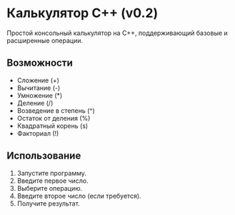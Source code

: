 # Калькулятор C++ (v0.2)

Простой консольный калькулятор на C++, поддерживающий базовые и расширенные операции.

## Возможности
- Сложение (+)
- Вычитание (-)
- Умножение (*)
- Деление (/)
- Возведение в степень (^)
- Остаток от деления (%)
- Квадратный корень (s)
- Факториал (!)

## Использование
1. Запустите программу.
2. Введите первое число.
3. Выберите операцию.
4. Введите второе число (если требуется).
5. Получите результат.
